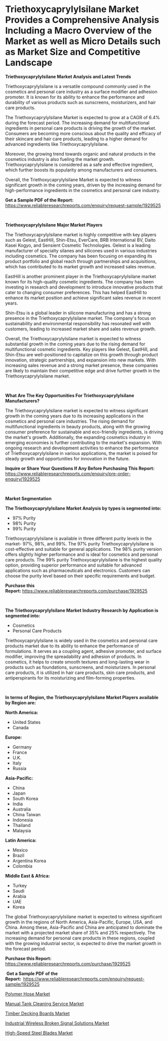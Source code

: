<p><h1>Triethoxycaprylylsilane Market Provides a Comprehensive Analysis Including a Macro Overview of the Market as well as Micro Details such as Market Size and Competitive Landscape</h1></p><p><strong>Triethoxycaprylylsilane Market Analysis and Latest Trends</strong></p>
<p><p>Triethoxycaprylylsilane is a versatile compound commonly used in the cosmetics and personal care industry as a surface modifier and adhesion promoter. It is known for its ability to enhance the performance and durability of various products such as sunscreens, moisturizers, and hair care products.</p><p>The Triethoxycaprylylsilane Market is expected to grow at a CAGR of 6.4% during the forecast period. The increasing demand for multifunctional ingredients in personal care products is driving the growth of the market. Consumers are becoming more conscious about the quality and efficacy of their skincare and hair care products, leading to a higher demand for advanced ingredients like Triethoxycaprylylsilane.</p><p>Moreover, the growing trend towards organic and natural products in the cosmetics industry is also fueling the market growth. Triethoxycaprylylsilane is considered as a safe and effective ingredient, which further boosts its popularity among manufacturers and consumers.</p><p>Overall, the Triethoxycaprylylsilane Market is expected to witness significant growth in the coming years, driven by the increasing demand for high-performance ingredients in the cosmetics and personal care industry.</p></p>
<p><strong>Get a Sample PDF of the Report:&nbsp;</strong> <a href="https://www.reliableresearchreports.com/enquiry/request-sample/1929525">https://www.reliableresearchreports.com/enquiry/request-sample/1929525</a></p>
<p>&nbsp;</p>
<p><strong>Triethoxycaprylylsilane Major Market Players</strong></p>
<p><p>The Triethoxycaprylylsilane market is highly competitive with key players such as Gelest, EastHill, Shin-Etsu, EverCare, BRB International BV, Daito Kasei Kogyo, and Sensient Cosmetic Technologies. Gelest is a leading manufacturer of specialty silanes and silicones used in various industries including cosmetics. The company has been focusing on expanding its product portfolio and global reach through partnerships and acquisitions, which has contributed to its market growth and increased sales revenue.</p><p>EastHill is another prominent player in the Triethoxycaprylylsilane market known for its high-quality cosmetic ingredients. The company has been investing in research and development to introduce innovative products that cater to changing consumer preferences. This has helped EastHill to enhance its market position and achieve significant sales revenue in recent years.</p><p>Shin-Etsu is a global leader in silicone manufacturing and has a strong presence in the Triethoxycaprylylsilane market. The company's focus on sustainability and environmental responsibility has resonated well with customers, leading to increased market share and sales revenue growth.</p><p>Overall, the Triethoxycaprylylsilane market is expected to witness substantial growth in the coming years due to the rising demand for multifunctional cosmetic ingredients. Key players like Gelest, EastHill, and Shin-Etsu are well-positioned to capitalize on this growth through product innovation, strategic partnerships, and expansion into new markets. With increasing sales revenue and a strong market presence, these companies are likely to maintain their competitive edge and drive further growth in the Triethoxycaprylylsilane market.</p></p>
<p>&nbsp;</p>
<p><strong>What Are The Key Opportunities For Triethoxycaprylylsilane Manufacturers?</strong></p>
<p><p>The Triethoxycaprylylsilane market is expected to witness significant growth in the coming years due to its increasing applications in the cosmetics and personal care industries. The rising demand for multifunctional ingredients in beauty products, along with the growing consumer preference for sustainable and eco-friendly ingredients, is driving the market's growth. Additionally, the expanding cosmetics industry in emerging economies is further contributing to the market's expansion. With ongoing research and development activities to enhance the performance of Triethoxycaprylylsilane in various applications, the market is poised for steady growth and opportunities for innovation in the future.</p></p>
<p><strong>Inquire or Share Your Questions If Any Before Purchasing This Report:</strong> <a href="https://www.reliableresearchreports.com/enquiry/pre-order-enquiry/1929525">https://www.reliableresearchreports.com/enquiry/pre-order-enquiry/1929525</a></p>
<p>&nbsp;</p>
<p><strong>Market Segmentation</strong></p>
<p><strong>The Triethoxycaprylylsilane Market Analysis by types is segmented into:</strong></p>
<p><ul><li>97% Purity</li><li>98% Purity</li><li>99% Purity</li></ul></p>
<p><p>Triethoxycaprylylsilane is available in three different purity levels in the market- 97%, 98%, and 99%. The 97% purity Triethoxycaprylylsilane is cost-effective and suitable for general applications. The 98% purity version offers slightly higher performance and is ideal for cosmetics and personal care products. The 99% purity Triethoxycaprylylsilane is the highest quality option, providing superior performance and suitable for advanced applications such as pharmaceuticals and electronics. Customers can choose the purity level based on their specific requirements and budget.</p></p>
<p><strong>Purchase this Report:&nbsp;</strong><a href="https://www.reliableresearchreports.com/purchase/1929525">https://www.reliableresearchreports.com/purchase/1929525</a></p>
<p>&nbsp;</p>
<p><strong>The Triethoxycaprylylsilane Market Industry Research by Application is segmented into:</strong></p>
<p><ul><li>Cosmetics</li><li>Personal Care Products</li></ul></p>
<p><p>Triethoxycaprylylsilane is widely used in the cosmetics and personal care products market due to its ability to enhance the performance of formulations. It serves as a coupling agent, adhesive promoter, and surface modifier, improving the spreadability and adhesion of products. In cosmetics, it helps to create smooth textures and long-lasting wear in products such as foundations, sunscreens, and moisturizers. In personal care products, it is utilized in hair care products, skin care products, and antiperspirants for its moisturizing and film-forming properties.</p></p>
<p>&nbsp;</p>
<p><strong>In terms of Region, the Triethoxycaprylylsilane Market Players available by Region are:</strong></p>
<p>
    <p> <strong> North America: </strong>
        <ul>
            <li>United States</li>
            <li>Canada</li>
        </ul>
        </p> 
    <p> <strong> Europe: </strong>
        <ul>
            <li>Germany</li>
            <li>France</li>
            <li>U.K.</li>
            <li>Italy</li>
            <li>Russia</li>
        </ul>
        </p> 
    <p> <strong> Asia-Pacific: </strong>
        <ul>
            <li>China</li>
            <li>Japan</li>
            <li>South Korea</li>
            <li>India</li>
            <li>Australia</li>
            <li>China Taiwan</li>
            <li>Indonesia</li>
            <li>Thailand</li>
            <li>Malaysia</li>
        </ul>
        </p> 
    <p> <strong> Latin America: </strong>
        <ul>
            <li>Mexico</li>
            <li>Brazil</li>
            <li>Argentina Korea</li>
            <li>Colombia</li>
        </ul>
        </p> 
    <p> <strong> Middle East & Africa: </strong>
        <ul>
            <li>Turkey</li>
            <li>Saudi</li>
            <li>Arabia</li>
            <li>UAE</li>
            <li>Korea</li>
        </ul>
    </p>
    </p>
<p><p>The global Triethoxycaprylylsilane market is expected to witness significant growth in the regions of North America, Asia-Pacific, Europe, USA, and China. Among these, Asia-Pacific and China are anticipated to dominate the market with a projected market share of 35% and 25% respectively. The increasing demand for personal care products in these regions, coupled with the growing industrial sector, is expected to drive the market growth in the forecast period.</p></p>
<p><strong>Purchase this Report: </strong><a href="https://www.reliableresearchreports.com/purchase/1929525">https://www.reliableresearchreports.com/purchase/1929525</a></p>
<p>&nbsp;<strong>Get a Sample PDF of the Report:&nbsp;&nbsp;</strong><a href="https://www.reliableresearchreports.com/enquiry/request-sample/1929525">https://www.reliableresearchreports.com/enquiry/request-sample/1929525</a></p>
<p><strong></strong></p>
<p><p><a href="https://view.publitas.com/reportprime-1/polymer-hose-market-size-and-growth-market-segmentation-regional-and-country-breakdowns-and-market-trends-for-period-from-2024-2031/">Polymer Hose Market</a></p><p><a href="https://angry-finch-aaf.notion.site/Manual-Tank-Cleaning-Service-Market-Size-Global-Industry-Overview-Market-Segmentation-and-Forecast-ac8e3b7ba2b34d61a6a7ebb46b07d6ae">Manual Tank Cleaning Service Market</a></p><p><a href="https://view.publitas.com/reportprime-1/timber-decking-boards-market-dynamics-2024-2031-also-about-its-market-trends-projections-and-opportunities/">Timber Decking Boards Market</a></p><p><a href="https://faithful-glue-af3.notion.site/Industrial-Wireless-Broken-Signal-Solutions-Market-Furnish-Information-about-Market-Size-Market-Sha-e8723bd2f94440088e7a3a4fbf5f8e27">Industrial Wireless Broken Signal Solutions Market</a></p><p><a href="https://chivalrous-flock-a86.notion.site/High-Speed-Steel-Blades-Market-Dynamics-2024-2031-Also-about-Its-Market-Trends-Projections-and-Op-f80d181071974a668e4ed2f21e4dfc94">High-Speed Steel Blades Market</a></p></p>